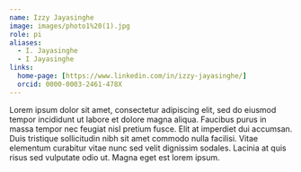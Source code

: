 ```yaml
---
name: Izzy Jayasinghe
image: images/photo1%20(1).jpg
role: pi
aliases:
  - I. Jayasinghe
  - I Jayasinghe
links:
  home-page: [https://www.linkedin.com/in/izzy-jayasinghe/]
  orcid: 0000-0003-2461-478X
---
```


Lorem ipsum dolor sit amet, consectetur adipiscing elit, sed do eiusmod tempor incididunt ut labore et dolore magna aliqua.
Faucibus purus in massa tempor nec feugiat nisl pretium fusce.
Elit at imperdiet dui accumsan.
Duis tristique sollicitudin nibh sit amet commodo nulla facilisi.
Vitae elementum curabitur vitae nunc sed velit dignissim sodales.
Lacinia at quis risus sed vulputate odio ut.
Magna eget est lorem ipsum.
